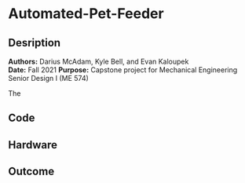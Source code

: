 # Automated-Pet-Feeder

## Desription
**Authors:** Darius McAdam, Kyle Bell, and Evan Kaloupek  
**Date:** Fall 2021
**Purpose:** Capstone project for Mechanical Engineering Senior Design I (ME 574)

The 

## Code

## Hardware

## Outcome
